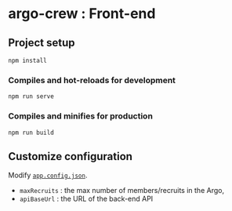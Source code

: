 # argo-crew : Front-end

## Project setup
```
npm install
```

### Compiles and hot-reloads for development
```
npm run serve
```

### Compiles and minifies for production
```
npm run build
```


## Customize configuration
Modify [`app.config.json`](https://github.com/quentinMlvl/argo-crew/blob/master/front-end/app.config.json).
- `maxRecruits` : the max number of members/recruits in the Argo,
- `apiBaseUrl` : the URL of the back-end API